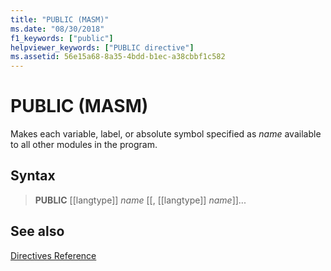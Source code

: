 ```yaml
---
title: "PUBLIC (MASM)"
ms.date: "08/30/2018"
f1_keywords: ["public"]
helpviewer_keywords: ["PUBLIC directive"]
ms.assetid: 56e15a68-8a35-4bdd-b1ec-a38cbbf1c582
---
```

# PUBLIC (MASM)

Makes each variable, label, or absolute symbol specified as *name* available to all other modules in the program.

## Syntax

> **PUBLIC** [[langtype]] *name* [[, [[langtype]] *name*]]...

## See also

[Directives Reference](../../assembler/masm/directives-reference.md)<br/>